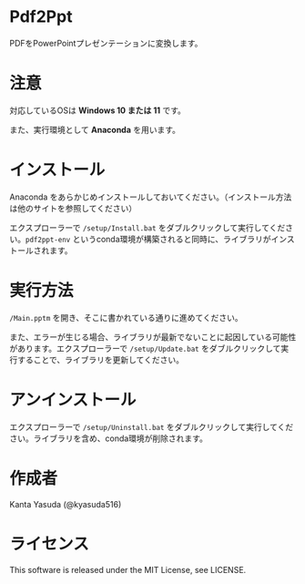 # Pdf2Ppt
PDFをPowerPointプレゼンテーションに変換します。

# 注意
対応しているOSは **Windows 10 または 11** です。

また、実行環境として **Anaconda** を用います。

# インストール
Anaconda をあらかじめインストールしておいてください。（インストール方法は他のサイトを参照してください）

エクスプローラーで `/setup/Install.bat` をダブルクリックして実行してください。`pdf2ppt-env` というconda環境が構築されると同時に、ライブラリがインストールされます。

# 実行方法
`/Main.pptm` を開き、そこに書かれている通りに進めてください。

また、エラーが生じる場合、ライブラリが最新でないことに起因している可能性があります。エクスプローラーで `/setup/Update.bat` をダブルクリックして実行することで、ライブラリを更新してください。

# アンインストール
エクスプローラーで `/setup/Uninstall.bat` をダブルクリックして実行してください。ライブラリを含め、conda環境が削除されます。

# 作成者
Kanta Yasuda (@kyasuda516)

# ライセンス
This software is released under the MIT License, see LICENSE.
